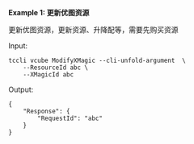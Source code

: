 **Example 1: 更新优图资源**

更新优图资源，更新资源、升降配等，需要先购买资源

Input: 

```
tccli vcube ModifyXMagic --cli-unfold-argument  \
    --ResourceId abc \
    --XMagicId abc
```

Output: 
```
{
    "Response": {
        "RequestId": "abc"
    }
}
```

